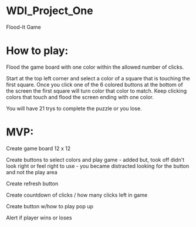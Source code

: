 # WDI_Project_One
Flood-It Game

# How to play:
  
  Flood the game board with one color within the allowed number of clicks.
  
  Start at the top left corner and select a color of a square that is touching the first square.
  Once you click one of the 6 colored buttons at the bottom of the screen the first square will turn color that color to match.
  Keep clicking colors that touch and flood the screen ending with one color.  
  
  You will have 21 trys to complete the puzzle or you lose.

# MVP:
  
  Create game board 12 x 12
  
  Create buttons to select colors and play game - added but, took off didn't look right or feel right to use - you became distracted looking for the button and not the play area
  
  Create refresh button
  
  Create countdown of clicks / how many clicks left in game
  
  Create button w/how to play pop up
  
  Alert if player wins or loses
  
  
